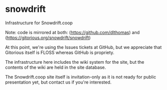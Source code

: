 snowdrift
=========

Infrastructure for Snowdrift.coop

Note: code is mirrored at both:
(https://github.com/dlthomas)
and
(https://gitorious.org/snowdrift/snowdrift)

At this point, we're using the Issues tickets at GitHub,
but we appreciate that Gitorious itself is FLOSS whereas GitHub is propriety.

The infrastructure here includes the wiki system for the site,
but the contents of the wiki are held in the site database.

The Snowdrift.coop site itself is invitation-only as it is not ready for public presentation yet, but contact us if you're interested.
